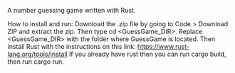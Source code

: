 A number guessing game written with Rust.

How to install and run: Download the .zip file by going to Code > Download ZIP and extract the zip. Then type cd <GuessGame_DIR>. Replace <GuessGame_DIR> with the folder where GuessGame is located. Then install Rust with the instructions on this link: https://www.rust-lang.org/tools/install If you already have rust then you can run cargo build, then run cargo run.
